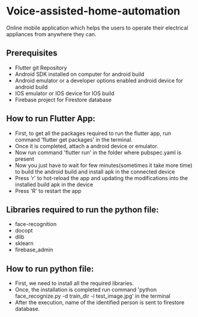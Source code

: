 # Voice-assisted-home-automation

Online mobile application which helps the users to operate their electrical appliances from anywhere they can.


## Prerequisites

- Flutter git Repository 
- Android SDK installed on computer for android build
- Android emulator or a developer options enabled android device for android build
- IOS emulator or IOS device for IOS build
- Firebase project for Firestore database


## How to run Flutter App:

- First, to get all the packages required to run the flutter app, run command 'flutter get packages' in the terminal.
- Once it is completed, attach a android device or emulator.
- Now run command 'flutter run' in the folder where pubspec.yaml is present
- Now you just have to wait for few minutes(sometimes it take more time) to build the android build and install apk in the connected device
- Press 'r' to hot-reload the app and updating the modifications into the installed build apk in the device
- Press 'R' to restart the app

## Libraries required to run the python file:

- face-recognition
- docopt
- dlib
- sklearn
- firebase_admin

## How to run python file:

- First, we need to install all the required libraries.
- Once, the installation is completed run command 'python face_recognize.py -d train_dir -i test_image.jpg' in the terminal
- After the execution, name of the identified person is sent to firestore database.

 
